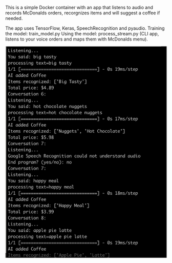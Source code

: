 This is a simple Docker container with an app that
listens to audio and records McDonalds orders, 
recorgnizes items and will suggest a coffee if needed.

The app uses TensorFlow, Keras, SpeechRecognition and pyaudio.
Training the model: train_model.py
Using the model: process_stream.py (CLI app, listens to your voice orders and maps them with McDonalds menu).

![Screenshot](https://github.com/metawake/speech_to_orders_cli/blob/master/speech-to-orders.png)
